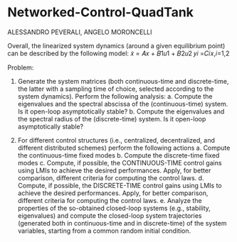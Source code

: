 # Networked-Control-QuadTank


ALESSANDRO PEVERALI,
ANGELO MORONCELLI 
 
Overall, the linearized system dynamics (around a given equilibrium point) can be described by the following model:
𝑥̇ = 𝐴𝑥 + 𝐵1𝑢1 + 𝐵2𝑢2 𝑦𝑖 =𝐶𝑖𝑥,𝑖=1,2

Problem:

1. Generate the system matrices (both continuous-time and discrete-time, the latter with a sampling time of choice, selected according to the system dynamics). 
Perform the following analysis:
    a. Compute the eigenvalues and the spectral abscissa of the (continuous-time) system. Is it open-loop asymptotically stable?
    b. Compute the eigenvalues and the spectral radius of the (discrete-time) system. Is it open-loop asymptotically stable?

2. For different control structures (i.e., centralized, decentralized, and different distributed schemes) perform the following actions
    a. Compute the continuous-time fixed modes
    b. Compute the discrete-time fixed modes
    c. Compute, if possible, the CONTINUOUS-TIME control gains using LMIs to achieve the
       desired performances. Apply, for better comparison, different criteria for computing
       the control laws.
    d. Compute, if possible, the DISCRETE-TIME control gains using LMIs to achieve the
       desired performances. Apply, for better comparison, different criteria for computing
       the control laws.
    e. Analyze the properties of the so-obtained closed-loop systems (e.g., stability,
       eigenvalues) and compute the closed-loop system trajectories (generated both in continuous-time and in discrete-time) of the system variables, starting from a common random initial condition.


